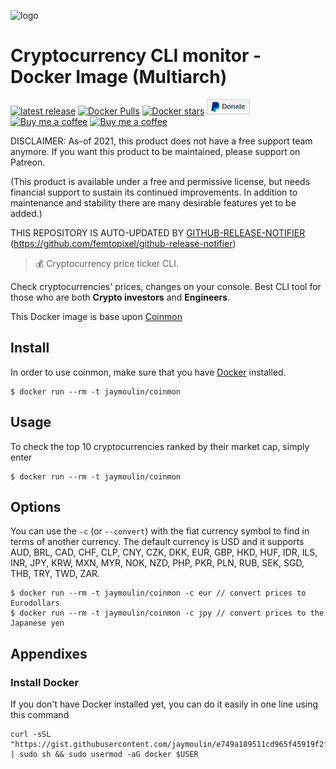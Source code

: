 ![logo](logo.png "Cryptocurrency CLI monitor - Docker Image (Multiarch)")

Cryptocurrency CLI monitor - Docker Image (Multiarch)
====================================================

[![latest release](https://img.shields.io/github/release/jaymoulin/docker-coinmon.svg "latest release")](http://github.com/jaymoulin/docker-coinmon/releases)
[![Docker Pulls](https://img.shields.io/docker/pulls/jaymoulin/coinmon.svg)](https://hub.docker.com/r/jaymoulin/coinmon/)
[![Docker stars](https://img.shields.io/docker/stars/jaymoulin/coinmon.svg)](https://hub.docker.com/r/jaymoulin/coinmon/)
[![PayPal donation](https://github.com/jaymoulin/jaymoulin.github.io/raw/master/ppl.png "PayPal donation")](https://www.paypal.me/jaymoulin)
[![Buy me a coffee](https://www.buymeacoffee.com/assets/img/custom_images/orange_img.png "Buy me a coffee")](https://www.buymeacoffee.com/jaymoulin)
[![Buy me a coffee](https://ko-fi.com/img/githubbutton_sm.svg "Buy me a coffee")](https://www.ko-fi.com/jaymoulin)

DISCLAIMER: As-of 2021, this product does not have a free support team anymore. If you want this product to be maintained, please support on Patreon.

(This product is available under a free and permissive license, but needs financial support to sustain its continued improvements. In addition to maintenance and stability there are many desirable features yet to be added.)

THIS REPOSITORY IS AUTO-UPDATED BY [GITHUB-RELEASE-NOTIFIER](https://github.com/femtopixel/github-release-notifier) (https://github.com/femtopixel/github-release-notifier)

> 💰 Cryptocurrency price ticker CLI.

Check cryptocurrencies' prices, changes on your console.
Best CLI tool for those who are both **Crypto investors** and **Engineers**.

This Docker image is base upon [Coinmon](https://github.com/bichenkk/coinmon)

## Install

In order to use coinmon, make sure that you have [Docker](https://www.docker.com/) installed.

```
$ docker run --rm -t jaymoulin/coinmon
```

## Usage

To check the top 10 cryptocurrencies ranked by their market cap, simply enter
```
$ docker run --rm -t jaymoulin/coinmon
```

## Options

You can use the `-c` (or `--convert`) with the fiat currency symbol to find in terms of another currency.
The default currency is USD and it supports AUD, BRL, CAD, CHF, CLP, CNY, CZK, DKK, EUR, GBP, HKD, HUF, IDR, ILS, INR, JPY, KRW, MXN, MYR, NOK, NZD, PHP, PKR, PLN, RUB, SEK, SGD, THB, TRY, TWD, ZAR.

```
$ docker run --rm -t jaymoulin/coinmon -c eur // convert prices to Eurodollars
$ docker run --rm -t jaymoulin/coinmon -c jpy // convert prices to the Japanese yen
```


Appendixes
---

### Install Docker

If you don't have Docker installed yet, you can do it easily in one line using this command
 
```
curl -sSL "https://gist.githubusercontent.com/jaymoulin/e749a189511cd965f45919f2f99e45f3/raw/0e650b38fde684c4ac534b254099d6d5543375f1/ARM%2520(Raspberry%2520PI)%2520Docker%2520Install" | sudo sh && sudo usermod -aG docker $USER
```
